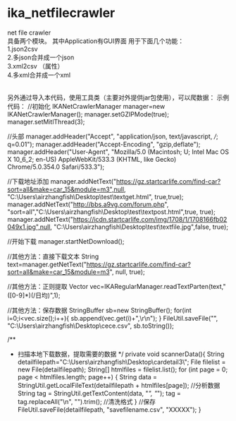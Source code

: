 # ika_netfilecrawler
net file crawler<br>
具备两个模块。 其中Application有GUI界面
用于下面几个功能：<br>
1.json2csv<br>
2.多json合并成一个json<br>
3.xml2csv （属性）<br>
4.多xml合并成一个xml<br>
<br>


另外通过导入本代码，使用工具类（主要对外提供jar包使用），可以爬数据：
  示例代码：
//初始化
IKANetCrawlerManager manager=new IKANetCrawlerManager();
manager.setGZIPMode(true);
manager.setMitlThread(3);

//头部
manager.addHeader("Accept", "application/json, text/javascript, */*; q=0.01");
manager.addHeader("Accept-Encoding", "gzip,deflate");
manager.addHeader("User-Agent", "Mozilla/5.0 (Macintosh; U; Intel Mac OS X 10_6_2; en-US) AppleWebKit/533.3 (KHTML, like Gecko) Chrome/5.0.354.0 Safari/533.3");

//下载地址添加
manager.addNetText("https://gz.startcarlife.com/find-car?sort=all&make=car_15&module=m3",null, "C:\\Users\\airzhangfish\\Desktop\\test\\textget.html", true,true);
manager.addNetText("http://bbs.a9vg.com/forum.php", "sort=all","C:\\Users\\airzhangfish\\Desktop\\test\\textpost.html",true, true);
manager.addNetText("https://icdn.startcarlife.com/img/1708/1/1708166fb02049x1.jpg",null, "C:\\Users\\airzhangfish\\Desktop\\test\\textfile.jpg",false, true);

//开始下载
manager.startNetDownload();

//其他方法：直接下载文本
String text=manager.getNetText("https://gz.startcarlife.com/find-car?sort=all&make=car_15&module=m3", null, true);

//其他方法：正则提取
Vector<String> vec=IKARegularManager.readTextParten(text,"([0-9]*)(/日均)",1);

//其他方法：保存数据
StringBuffer sb=new StringBuffer();
for(int i=0;i<vec.size();i++){
sb.append(vec.get(i)+",\r\n");
}
FileUtil.saveFile("", "C:\\Users\\airzhangfish\\Desktop\\cece.csv", sb.toString());

/**
 * 扫描本地下载数据，提取需要的数据
 */
private void scannerData(){
        String detailfilepath="C:\\Users\\airzhangfish\\Desktop\\cardetail3\\";
File filelist = new File(detailfilepath);
String[] htmlfiles = filelist.list();
for (int page = 0; page < htmlfiles.length; page++) {
String data = StringUtil.getLocalFileText(detailfilepath + htmlfiles[page]);
//分析数据
String tag = StringUtil.getTextContent(data, "<em>", "</em>");
tag = tag.replaceAll("\n", "").trim(); //清洗格式
}
//保存
FileUtil.saveFile(detailfilepath, "savefilename.csv", "XXXXX");
}
